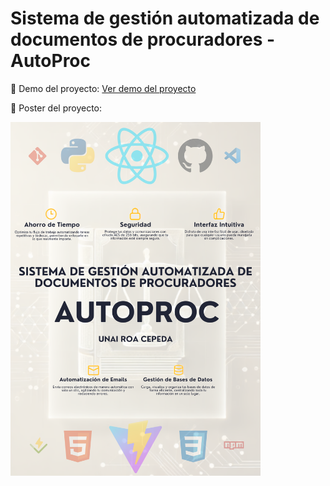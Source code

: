 # Sistema de gestión automatizada de documentos de procuradores - AutoProc

🎥 Demo del proyecto:
[Ver demo del proyecto](https://drive.google.com/file/d/1Us6_tYPvIXM7suYMvo0hK7QCvunUiyoZ/view?usp=drive_link)

📌 Poster del proyecto:
<p align="left">
  <img src="./AutoProc - Unai Roa - TFG.png" alt="Poster del proyecto" width="400">
</p>
